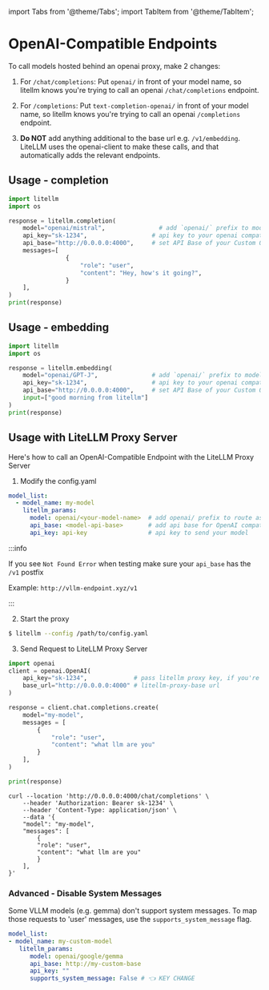 import Tabs from '@theme/Tabs';
import TabItem from '@theme/TabItem';

# OpenAI-Compatible Endpoints

To call models hosted behind an openai proxy, make 2 changes:

1. For `/chat/completions`: Put `openai/` in front of your model name, so litellm knows you're trying to call an openai `/chat/completions` endpoint. 

2. For `/completions`: Put `text-completion-openai/` in front of your model name, so litellm knows you're trying to call an openai `/completions` endpoint. 

2. **Do NOT** add anything additional to the base url e.g. `/v1/embedding`. LiteLLM uses the openai-client to make these calls, and that automatically adds the relevant endpoints. 


## Usage - completion
```python
import litellm
import os

response = litellm.completion(
    model="openai/mistral",               # add `openai/` prefix to model so litellm knows to route to OpenAI
    api_key="sk-1234",                  # api key to your openai compatible endpoint
    api_base="http://0.0.0.0:4000",     # set API Base of your Custom OpenAI Endpoint
    messages=[
                {
                    "role": "user",
                    "content": "Hey, how's it going?",
                }
    ],
)
print(response)
```

## Usage - embedding

```python
import litellm
import os

response = litellm.embedding(
    model="openai/GPT-J",               # add `openai/` prefix to model so litellm knows to route to OpenAI
    api_key="sk-1234",                  # api key to your openai compatible endpoint
    api_base="http://0.0.0.0:4000",     # set API Base of your Custom OpenAI Endpoint
    input=["good morning from litellm"]
)
print(response)
```



## Usage with LiteLLM Proxy Server

Here's how to call an OpenAI-Compatible Endpoint with the LiteLLM Proxy Server

1. Modify the config.yaml 

  ```yaml
  model_list:
    - model_name: my-model
      litellm_params:
        model: openai/<your-model-name>  # add openai/ prefix to route as OpenAI provider
        api_base: <model-api-base>       # add api base for OpenAI compatible provider
        api_key: api-key                 # api key to send your model
  ```

  :::info

  If you see `Not Found Error` when testing make sure your `api_base` has the `/v1` postfix

  Example: `http://vllm-endpoint.xyz/v1`

  :::

2. Start the proxy 

  ```bash
  $ litellm --config /path/to/config.yaml
  ```

3. Send Request to LiteLLM Proxy Server

  <Tabs>

  <TabItem value="openai" label="OpenAI Python v1.0.0+">

  ```python
  import openai
  client = openai.OpenAI(
      api_key="sk-1234",             # pass litellm proxy key, if you're using virtual keys
      base_url="http://0.0.0.0:4000" # litellm-proxy-base url
  )

  response = client.chat.completions.create(
      model="my-model",
      messages = [
          {
              "role": "user",
              "content": "what llm are you"
          }
      ],
  )

  print(response)
  ```
  </TabItem>

  <TabItem value="curl" label="curl">

  ```shell
  curl --location 'http://0.0.0.0:4000/chat/completions' \
      --header 'Authorization: Bearer sk-1234' \
      --header 'Content-Type: application/json' \
      --data '{
      "model": "my-model",
      "messages": [
          {
          "role": "user",
          "content": "what llm are you"
          }
      ],
  }'
  ```
  </TabItem>

  </Tabs>


### Advanced - Disable System Messages

Some VLLM models (e.g. gemma) don't support system messages. To map those requests to 'user' messages, use the `supports_system_message` flag. 

```yaml
model_list:
- model_name: my-custom-model
   litellm_params:
      model: openai/google/gemma
      api_base: http://my-custom-base
      api_key: "" 
      supports_system_message: False # 👈 KEY CHANGE
```